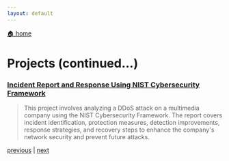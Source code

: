 ```yaml
---
layout: default
---
```


[🏠 home](./)

# Projects (continued...)

### [Incident Report and Response Using NIST Cybersecurity Framework](./projects/incident-report-nist-csf.md)

> This project involves analyzing a DDoS attack on a multimedia company using the NIST Cybersecurity Framework. The report covers incident identification, protection measures, detection improvements, response strategies, and recovery steps to enhance the company's network security and prevent future attacks.

[previous](./index.md) | [next](./page-three.md)
